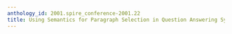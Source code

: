 ```yaml
---
anthology_id: 2001.spire_conference-2001.22
title: Using Semantics for Paragraph Selection in Question Answering Systems
---
```

